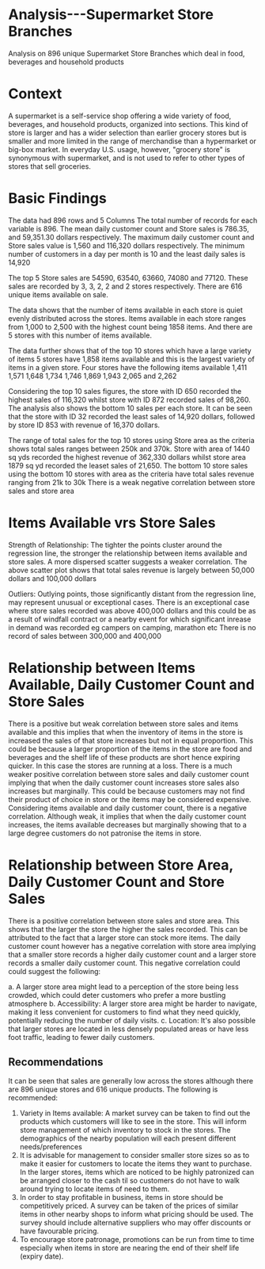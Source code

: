 # Analysis---Supermarket Store Branches
Analysis on 896 unique Supermarket Store Branches which deal in food, beverages and household products
# Context
A supermarket is a self-service shop offering a wide variety of food, beverages, and household products, organized into sections. This kind of store is larger and has a wider selection than earlier grocery stores but is smaller and more limited in the range of merchandise than a hypermarket or big-box market. In everyday U.S. usage, however, "grocery store" is synonymous with supermarket, and is not used to refer to other types of stores that sell groceries.
# Basic Findings
The data had 896 rows and 5 Columns
The total number of records for each variable is 896. The mean daily customer count and Store sales  is 786.35, and 59,351.30 dollars respectively. The maximum daily customer count and Store sales value is 1,560 and 116,320 dollars respectively. The minimum number of customers in a day per month is 10 and the least daily sales is 14,920

The top 5 Store sales are 54590, 63540, 63660, 74080 and 77120. These sales are recorded by 3, 3, 2, 2 and 2 stores respectively.
There are 616 unique items available on sale.

The data shows that the number of items available in each store is quiet evenly distributed across the stores. Items available in each store ranges from 1,000 to 2,500 with the highest count being 1858 items. And there are 5 stores with this number of items available.

The data further shows that of the top 10 stores which have a large variety of items 5 stores have 1,858 items available and this is the largest variety of items in a given store. Four stores have the following items available 1,411 1,571 1,648 1,734 1,746 1,869 1,943 2,065 and 2,262

Considering the top 10 sales figures, the store with ID 650 recorded the highest sales of 116,320 whilst store with ID 872 recorded sales of 98,260.
The analysis also shows the bottom 10 sales per each store. It can be seen that the store with ID 32 recorded the least sales of 14,920 dollars, followed by store ID 853 with revenue of 16,370 dollars.

The range of total sales for the top 10 stores using Store area as the criteria shows total sales ranges between 250k and 370k. Store with area of 1440 sq yds recorded the highest revenue of 362,330 dollars whilst store area 1879 sq yd recorded the leaset sales of 21,650. The bottom 10 store sales using the bottom 10 stores with area as the criteria have total sales revenue ranging from 21k to 30k
There is a weak negative correlation between store sales and store area

# Items Available vrs Store Sales
Strength of Relationship: The tighter the points cluster around the regression line, the stronger the relationship between items available and store sales. A more dispersed scatter suggests a weaker correlation. The above scatter plot shows that total sales revenue is largely between 50,000 dollars and 100,000 dollars

Outliers: Outlying points, those significantly distant from the regression line, may represent unusual or exceptional cases. There is an exceptional case where store sales recorded was above 400,000 dollars and this could be as a result of windfall contract or a nearby event for which significant inrease in demand was recorded eg campers on camping, marathon etc There is no record of sales between 300,000 and 400,000

# Relationship between Items Available, Daily Customer Count and Store Sales
There is a positive but weak correlation between store sales and items available and this implies that when the inventory of items in the store is increased the sales of that store increases but not in equal proportion. This could be because a larger proportion of the items in the store are food and beverages and the shelf life of these products are short hence expiring quicker. In this case the stores are running at a loss. There is a much weaker positive correlation between store sales and daily customer count implying that when the daily customer count increases store sales also increases but marginally. This could be because customers may not find their product of choice in store or the items may be considered expensive. Considering items available and daily customer count, there is a negative correlation. Although weak, it implies that when the daily customer count increases, the items available decreases but marginally showing that to a large degree customers do not patronise the items in store.

# Relationship between Store Area, Daily Customer Count and Store Sales
There is a positive correlation between store sales and store area. This shows that the larger the store the higher the sales recorded. This can be attributed to the fact that a larger store can stock more items. The daily customer count however has a negative correlation with store area implying that a smaller store records a higher daily customer count and a larger store records a smaller daily customer count. This negative correlation could could suggest the following:

a. A larger store area might lead to a perception of the store being less crowded, which could deter customers who prefer a more bustling atmosphere
b. Accessibility: A larger store area might be harder to navigate, making it less convenient for customers to find what they need quickly, potentially reducing the number of daily visits.
c. Location: It's also possible that larger stores are located in less densely populated areas or have less foot traffic, leading to fewer daily customers.
   
## Recommendations
It can be seen that sales are generally low across the stores although there are 896 unique stores and 616 unique products. The following is recommended:

1. Variety in Items available: A market survey can be taken to find out the products which customers will like to see in the store. This will inform store management of which inventory to stock in the stores. The demographics of the nearby population will each present different needs/preferences
2. It is advisable for management to consider smaller store sizes so as to make it easier for customers to locate the items they want to purchase. In the larger stores, items which are noticed to be highly patronized can be arranged closer to the cash til so customers do not have to walk around trying to locate items of need to them.
3. In order to stay profitable in business, items in store should be competitively priced. A survey can be taken of the prices of similar items in other nearby shops to inform what pricing should be used. The survey should include alternative suppliers who may offer discounts or have favourable pricing.
4. To encourage store patronage, promotions can be run from time to time especially when items in store are nearing the end of their shelf life (expiry date).
